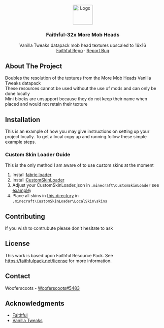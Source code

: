 
<!-- PROJECT LOGO -->
<br />
<div align="center">
    <img src="https://raw.githubusercontent.com/Faithful-Resource-Pack/Branding/main/logos/transparent/64/addons_logo.png" alt="Logo" width="64" height="64">
  </a>

<h3 align="center">Faithful-32x More Mob Heads</h3>

  <p align="center">
    Vanilla Tweaks datapack mob head textures upscaled to 16x16
    <br />
    <a href="https://github.com/Faithful-Resource-Pack">Faithful Repo</a>
    ·
    <a href="https://github.com/Wooferscoots/More-Mob-Heads-Faithful32/issues">Report Bug</a>
  </p>
</div>

## About The Project
Doubles the resolution of the textures from the More Mob Heads Vanilla Tweaks datapack\
These resources cannot be used without the use of mods and can only be done locally\
Mini blocks are unsupport because they do not keep their name when placed and would not retain their texture

## Installation

This is an example of how you may give instructions on setting up your project locally.
To get a local copy up and running follow these simple example steps.

### Custom Skin Loader Guide

This is the only method I am aware of to use custom skins at the moment

1. Install [fabric loader](https://fabricmc.net/)
2. Install [CustomSkinLoader](https://www.curseforge.com/minecraft/mc-mods/customskinloader)
3. Adjust your CustomSkinLoader.json in `.minecraft\CustomSkinLoader` see [example](https://github.com/Wooferscoots/More-Mob-Heads-Faithful32/blob/master/CustomSkinLoader.json)\
4. Place all skins in [this directory](https://github.com/Wooferscoots/More-Mob-Heads-Faithful32/tree/master/skins) in `.minecraft\CustomSkinLoader\LocalSkin\skins`

<!-- CONTRIBUTING -->
## Contributing

If you wish to contrubute please don't hesitate to ask

<!-- LICENSE -->
## License

This work is based upon Faithful Resource Pack. See <https://faithfulpack.net/license> for more information.



<!-- CONTACT -->
## Contact

Wooferscoots - [Wooferscoots#5483](https://discord.gg/sN9YRQbBv7)


<!-- ACKNOWLEDGMENTS -->
## Acknowledgments

* [Faithful](https://faithfulpack.net/)
* [Vanilla Tweaks](https://vanillatweaks.net/)

